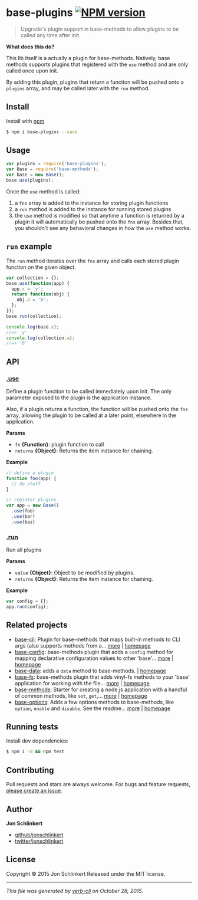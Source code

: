 # base-plugins [![NPM version](https://badge.fury.io/js/base-plugins.svg)](http://badge.fury.io/js/base-plugins)

> Upgrade's plugin support in base-methods to allow plugins to be called any time after init.

**What does this do?**

This lib itself is a actually a plugin for base-methods. Natively, base methods supports plugins that registered with the `use` method and are only called once upon init.

By adding this plugin, plugins that return a function will be pushed onto a `plugins` array, and may be called later with the `run` method.

## Install

Install with [npm](https://www.npmjs.com/)

```sh
$ npm i base-plugins --save
```

## Usage

```js
var plugins = require('base-plugins');
var Base = require('base-methods');
var base = new Base();
base.use(plugins);
```

Once the `use` method is called:

1. a `fns` array is added to the instance for storing plugin functions
2. a `run` method is added to the instance for running stored plugins
3. the `use` method is modified so that anytime a function is returned by a plugin it will automatically be pushed onto the `fns` array. Besides that, you shouldn't see any behavioral changes in how the `use` method works.

## `run` example

The `run` method iterates over the `fns` array and calls each stored plugin function on the given object.

```js
var collection = {};
base.use(function(app) {
  app.x = 'y';
  return function(obj) {
    obj.a = 'b';
  };
});
base.run(collection);

console.log(base.x);
//=> 'y'
console.log(collection.a);
//=> 'b'
```

## API

### [.use](index.js#L42)

Define a plugin function to be called immediately upon init. The only parameter exposed to the plugin is the application instance.

Also, if a plugin returns a function, the function will be pushed
onto the `fns` array, allowing the plugin to be called at a
later point, elsewhere in the application.

**Params**

* `fn` **{Function}**: plugin function to call
* `returns` **{Object}**: Returns the item instance for chaining.

**Example**

```js
// define a plugin
function foo(app) {
  // do stuff
}

// register plugins
var app = new Base()
  .use(foo)
  .use(bar)
  .use(baz)
```

### [.run](index.js#L64)

Run all plugins

**Params**

* `value` **{Object}**: Object to be modified by plugins.
* `returns` **{Object}**: Returns the item instance for chaining.

**Example**

```js
var config = {};
app.run(config);
```

## Related projects

* [base-cli](https://www.npmjs.com/package/base-cli): Plugin for base-methods that maps built-in methods to CLI args (also supports methods from a… [more](https://www.npmjs.com/package/base-cli) | [homepage](https://github.com/jonschlinkert/base-cli)
* [base-config](https://www.npmjs.com/package/base-config): base-methods plugin that adds a `config` method for mapping declarative configuration values to other 'base'… [more](https://www.npmjs.com/package/base-config) | [homepage](https://github.com/jonschlinkert/base-config)
* [base-data](https://www.npmjs.com/package/base-data): adds a `data` method to base-methods. | [homepage](https://github.com/jonschlinkert/base-data)
* [base-fs](https://www.npmjs.com/package/base-fs): base-methods plugin that adds vinyl-fs methods to your 'base' application for working with the file… [more](https://www.npmjs.com/package/base-fs) | [homepage](https://github.com/jonschlinkert/base-fs)
* [base-methods](https://www.npmjs.com/package/base-methods): Starter for creating a node.js application with a handful of common methods, like `set`, `get`,… [more](https://www.npmjs.com/package/base-methods) | [homepage](https://github.com/jonschlinkert/base-methods)
* [base-options](https://www.npmjs.com/package/base-options): Adds a few options methods to base-methods, like `option`, `enable` and `disable`. See the readme… [more](https://www.npmjs.com/package/base-options) | [homepage](https://github.com/jonschlinkert/base-options)

## Running tests

Install dev dependencies:

```sh
$ npm i -d && npm test
```

## Contributing

Pull requests and stars are always welcome. For bugs and feature requests, [please create an issue](https://github.com/jonschlinkert/base-plugins/issues/new).

## Author

**Jon Schlinkert**

+ [github/jonschlinkert](https://github.com/jonschlinkert)
+ [twitter/jonschlinkert](http://twitter.com/jonschlinkert)

## License

Copyright © 2015 Jon Schlinkert
Released under the MIT license.

***

_This file was generated by [verb-cli](https://github.com/assemble/verb-cli) on October 28, 2015._
